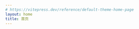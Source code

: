 ```yaml
---
# https://vitepress.dev/reference/default-theme-home-page
layout: home
title: 首页
---
```



<HomeLayout />

